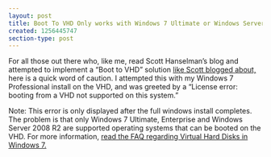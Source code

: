 ```yaml
---
layout: post
title: Boot To VHD Only works with Windows 7 Ultimate or Windows Server 2008 R2
created: 1256445747
section-type: post
---
```

<p>For all those out there who, like me, read Scott Hanselman’s blog and attempted to implement a “Boot to VHD” solution <a href="http://www.hanselman.com/blog/LessVirtualMoreMachineWindows7AndTheMagicOfBootToVHD.aspx" target="_blank">like Scott blogged about,</a> here is a quick word of caution. I attempted this with my Windows 7 Professional install on the VHD, and was greeted by a “License error: booting from a VHD not supported on this system.”</p>  <p>Note: This error is only displayed after the full windows install completes. The problem is that only Windows 7 Ultimate, Enterprise and Windows Server 2008 R2 are supported operating systems that can be booted on the VHD. For more information, <a href="http://technet.microsoft.com/en-us/library/dd440865%28WS.10%29.aspx" target="_blank">read the FAQ regarding Virtual Hard Disks in Windows 7.</a></p>
